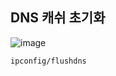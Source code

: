 ## DNS 캐쉬 초기화

![image](https://user-images.githubusercontent.com/38831314/114350542-4a64e480-9ba4-11eb-83b9-235645125c0e.png)


```
ipconfig/flushdns
```
